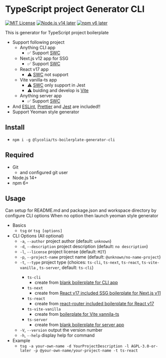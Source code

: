 # TypeScript project Generator CLI

[![MIT License](http://img.shields.io/badge/license-MIT-blue.svg?style=flat)](LICENSE) [![Node.js v14 later](https://img.shields.io/badge/node.js-v14_later-green)](LICENSE) [![npm v6 later](https://img.shields.io/badge/npm-v6_later-green)](LICENSE)

This is generator for TypeScript project boilerplate

- Support following project
  - Anything CLI app
    - ✅ Support [SWC](https://swc.rs/)
  - Next.js v12 app for SSG
    - ✅ Support [SWC](https://swc.rs/)
  - React v17 app
    - ⚠️ [SWC](https://swc.rs/) not support
  - Vite vanilla-ts app
    - ⚠️ [SWC](https://swc.rs/) only support in Jest
    - ⚠️ buiding and develop is [Vite](https://vitejs.dev/)
  - Anything server app
    - ✅ Support [SWC](https://swc.rs/)
- And [ESLint](https://eslint.org/), [Prettier](https://prettier.io/) and [Jest](https://jestjs.io/) are included!!
- Support Yeoman style generator

## Install

- `npm i -g @lycolia/ts-boilerplate-generator-cli`

## Required

- Git
  - and configured git user
- Node.js 14+
- npm 6+

## Usage

Can setup for README.md and package.json and workspace directory by configure CLI options
When no option then launch yeoman style generator

- Basics
  - `tsg` or `tsg [options]`
- CLI Options (All optional)
  - `-a`, `--author` <author> project author (default: `unknown`)
  - `-d`, `--description` <description> project description (default: `no description`)
  - `-l`, `--license` <license> project license (default: `MIT`)
  - `-p`, `--project-name` <projectName> project name (default: `@unknown/no-name-project`)
  - `-t`, `--type` <type> project type (choices: `ts-cli`, `ts-next`, `ts-react`, `ts-vite-vanilla` , `ts-server`, default: `ts-cli`)
    - `ts-cli`
      - create from [blank boilerplate for CLI app](https://github.com/Lycolia/ts-cli-boilerplate)
    - `ts-next`
      - create from [React v17 included SSG boilerplate for Next.js v11](https://github.com/Lycolia/ts-next-boilerplate)
    - `ts-react`
      - create from [react-router included boilerplate for React v17](https://github.com/Lycolia/ts-react-boilerplate)
    - `ts-vite-vanilla`
      - create from [boilerplate for Vite vannila-ts](https://github.com/Lycolia/vite-vanilla-ts-boilerplate)
    - `ts-server`
      - create from [blank boilerplate for server app](https://github.com/Lycolia/ts-server-boilerplate)
  - `-V`, `--version` output the version number
  - `-h`, `--help` display help for command
- Example
  - `tsg -a your-own-name -d YourProjectDescription -l AGPL-3.0-or-later -p @your-own-name/your-project-name -t ts-react`
